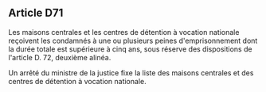 Article D71
----
Les maisons centrales et les centres de détention à vocation nationale reçoivent
les condamnés à une ou plusieurs peines d'emprisonnement dont la durée totale
est supérieure à cinq ans, sous réserve des dispositions de l'article D. 72,
deuxième alinéa.

Un arrêté du ministre de la justice fixe la liste des maisons centrales et des
centres de détention à vocation nationale.
